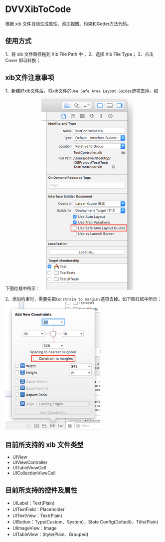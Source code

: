DVVXibToCode
============
根据 xib 文件自动生成属性、添加视图、约束和Getter方法代码。

使用方式
------
1、将 xib 文件路径拖到 Xib File Path 中；
2、选择 Xib File Type；
3、点击 Cover 即可转换；

xib文件注意事项
-------------
1、新建好xib文件后，将xib文件的`Use Safe Area Layout Guides`选项去掉。如下图红框中所示：
![Uncheck Use Safe Area Layout Guides.png](https://raw.githubusercontent.com/devdawei/DVVXibToCode/master/DocLinkImg/Uncheck_Use_Safe_Area_Layout_Guides.png)

2、添加约束时，需要先把`Constrain to margins`选项去掉。如下图红框中所示：
![Uncheck Constrain to margins.png](https://raw.githubusercontent.com/devdawei/DVVXibToCode/master/DocLinkImg/Uncheck_Constrain_to_margins.png)

目前所支持的 xib 文件类型
---------------------
- UIView
- UIViewController
- UITableViewCell
- UICollectionViewCell

目前所支持的控件及属性
------------------
- UILabel：Text(Plain)
- UITextField：Placeholder
- UITextView：Text(Plain)
- UIButton：Type(Custom、System)，State Config(Default)，Title(Plain)
- UIImageView：Image
- UITableView：Style(Plain、Grouped)